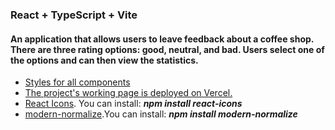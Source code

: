 ### React + TypeScript + Vite

#### An application that allows users to leave feedback about a coffee shop. There are three rating options: good, neutral, and bad. Users select one of the options and can then view the statistics.

- [Styles for all components](https://github.com/goitacademy/react-cafe-styles)
- [The project's working page is deployed on Vercel.](https://02-react-cafe-tan-delta.vercel.app/)
- [React Icons](https://react-icons.github.io/react-icons/). You can install:
  **_npm install react-icons_**
- [modern-normalize](https://www.npmjs.com/package/modern-normalize).You can
  install: **_npm install modern-normalize_**
